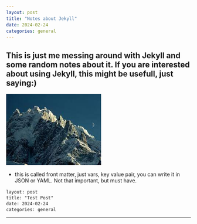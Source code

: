 ```yaml
---
layout: post
title: "Notes about Jekyll"
date: 2024-02-24
categories: general
---
```


## This is just me messing around with Jekyll and some random notes about it. If you are interested about using Jekyll, this might be usefull, just saying:)


![This is just me Testing the Images:)](/assets/images/my-first-post-image.jpg)

* this is called front matter, just vars, key value pair, you can write it in JSON or YAML. Not that important, but must have.

```
layout: post
title: "Test Post"
date: 2024-02-24
categories: general
```
<hr>
<br>
